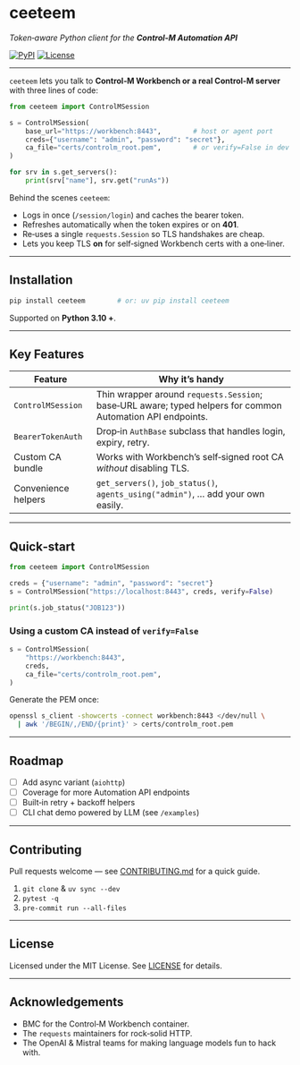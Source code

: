 # ceeteem

*Token‑aware Python client for the **Control‑M Automation API***

[![PyPI](https://img.shields.io/pypi/v/ceeteem.svg)](https://pypi.org/project/ceeteem)
[![License](https://img.shields.io/github/license/coparaoji/ceeteem)](LICENSE)

---

`ceeteem` lets you talk to **Control‑M Workbench or a real Control‑M server** with three lines of code:

```python
from ceeteem import ControlMSession

s = ControlMSession(
    base_url="https://workbench:8443",        # host or agent port
    creds={"username": "admin", "password": "secret"},
    ca_file="certs/controlm_root.pem",        # or verify=False in dev
)

for srv in s.get_servers():
    print(srv["name"], srv.get("runAs"))
```

Behind the scenes `ceeteem`:

* Logs in once (`/session/login`) and caches the bearer token.
* Refreshes automatically when the token expires or on **401**.
* Re‑uses a single `requests.Session` so TLS handshakes are cheap.
* Lets you keep TLS **on** for self‑signed Workbench certs with a one‑liner.

---

## Installation

```bash
pip install ceeteem        # or: uv pip install ceeteem
```

Supported on **Python 3.10 +**.

---

## Key Features

| Feature             | Why it’s handy                                                                                             |
| ------------------- | ---------------------------------------------------------------------------------------------------------- |
| `ControlMSession`   | Thin wrapper around `requests.Session`; base‑URL aware; typed helpers for common Automation API endpoints. |
| `BearerTokenAuth`   | Drop‑in `AuthBase` subclass that handles login, expiry, retry.                                             |
| Custom CA bundle    | Works with Workbench’s self‑signed root CA *without* disabling TLS.                                        |
| Convenience helpers | `get_servers()`, `job_status()`, `agents_using("admin")`, … add your own easily.                           |

---

## Quick‑start

```python
from ceeteem import ControlMSession

creds = {"username": "admin", "password": "secret"}
s = ControlMSession("https://localhost:8443", creds, verify=False)

print(s.job_status("JOB123"))
```

### Using a custom CA instead of `verify=False`

```python
s = ControlMSession(
    "https://workbench:8443",
    creds,
    ca_file="certs/controlm_root.pem",
)
```

Generate the PEM once:

```bash
openssl s_client -showcerts -connect workbench:8443 </dev/null \
  | awk '/BEGIN/,/END/{print}' > certs/controlm_root.pem
```

---

## Roadmap

* [ ] Add async variant (`aiohttp`)
* [ ] Coverage for more Automation API endpoints
* [ ] Built‑in retry + backoff helpers
* [ ] CLI chat demo powered by LLM (see `/examples`)

---

## Contributing

Pull requests welcome — see [CONTRIBUTING.md](CONTRIBUTING.md) for a quick guide.

1. `git clone` & `uv sync --dev`
2. `pytest -q`
3. `pre‑commit run ‑‑all‑files`

---

## License

Licensed under the MIT License. See [LICENSE](LICENSE) for details.

---

## Acknowledgements

* BMC for the Control‑M Workbench container.
* The `requests` maintainers for rock‑solid HTTP.
* The OpenAI & Mistral teams for making language models fun to hack with.

